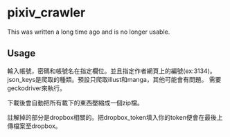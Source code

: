 # pixiv_crawler
This was written a long time ago and is no longer usable.

## Usage

輸入帳號，密碼和帳號名在指定欄位。並且指定作者網頁上的編號(ex:3134)。
json_keys是爬取的種類。預設只爬取illust和manga，其他可能會有問題。
需要geckodriver來執行。

下載後會自動把所有載下的東西壓縮成一個zip檔。

註解掉的部分是dropbox相關的。把dropbox_token填入你的token便會在最後上傳檔案至dropbox。
